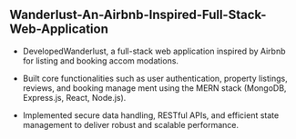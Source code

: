 <h2>Wanderlust-An-Airbnb-Inspired-Full-Stack-Web-Application</h2>
 <ul>
  <li><p>DevelopedWanderlust, a full-stack web application inspired by Airbnb for listing and booking accom
modations.</p></li>
<li><p>Built core functionalities such as user authentication, property listings, reviews, and booking manage
ment using the MERN stack (MongoDB, Express.js, React, Node.js).</p></li>
<li><p>Implemented secure data handling, RESTful APIs, and efficient state management to deliver robust
 and scalable performance.</p></li>

 </ul>
